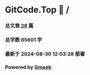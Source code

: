 # GitCode.Top :link: / 
### 总文章 [28](//archive.html) 篇 
### 总字数 85601 字
### 最新于 2024-08-30 12:03:28 部署 
### Powered by [Gmeek](https://github.com/Meekdai/Gmeek)
